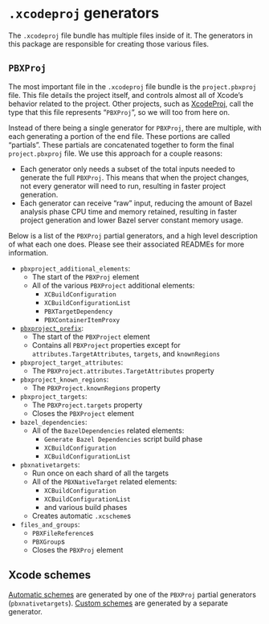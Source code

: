 # `.xcodeproj` generators

The `.xcodeproj` file bundle has multiple files inside of it. The generators
in this package are responsible for creating those various files.

## `PBXProj`

The most important file in the `.xcodeproj` file bundle is the `project.pbxproj`
file. This file details the project itself, and controls almost all of Xcode’s
behavior related to the project. Other projects, such as
[XcodeProj](https://github.com/tuist/XcodeProj), call the type that this file
represents “`PBXProj`”, so we will too from here on.

Instead of there being a single generator for `PBXProj`, there are multiple,
with each generating a portion of the end file. These portions are called
“partials”. These partials are concatenated together to form the final
`project.pbxproj` file. We use this approach for a couple reasons:

- Each generator only needs a subset of the total inputs needed to generate the
  full `PBXProj`. This means that when the project changes, not every generator
  will need to run, resulting in faster project generation.
- Each generator can receive “raw” input, reducing the amount of Bazel analysis
  phase CPU time and memory retained, resulting in faster project generation and
  lower Bazel server constant memory usage.

Below is a list of the `PBXProj` partial generators, and a high level
description of what each one does. Please see their associated READMEs for more
information.

- `pbxproject_additional_elements`:
  - The start of the `PBXProj` element
  - All of the various `PBXProject` additional elements:
    - `XCBuildConfiguration`
    - `XCBuildConfigurationList`
    - `PBXTargetDependency`
    - `PBXContainerItemProxy`
- [`pbxproject_prefix`](pbxproject_prefix/README.md):
  - The start of the `PBXProject` element
  - Contains all `PBXProject` properties except for
    `attributes.TargetAttributes`, `targets`, and `knownRegions`
- `pbxproject_target_attributes`:
  - The `PBXProject.attributes.TargetAttributes` property
- `pbxproject_known_regions`:
  - The `PBXProject.knownRegions` property
- `pbxproject_targets`:
  - The `PBXProject.targets` property
  - Closes the `PBXProject` element
- `bazel_dependencies`:
  - All of the `BazelDependencies` related elements:
    - `Generate Bazel Dependencies` script build phase
    - `XCBuildConfiguration`
    - `XCBuildConfigurationList`
- `pbxnativetargets`:
  - Run once on each shard of all the targets
  - All of the `PBXNativeTarget` related elements:
    - `XCBuildConfiguration`
    - `XCBuildConfigurationList`
    - and various build phases
  - Creates automatic `.xcscheme`s
- `files_and_groups`:
  - `PBXFileReference`s
  - `PBXGroup`s
  - Closes the `PBXProj` element

## Xcode schemes

[Automatic schemes](docs/bazel.md#xcodeproj-scheme_autogeneration_mode) are
generated by one of the `PBXProj` partial generators (`pbxnativetargets`).
[Custom schemes](docs/bazel.md#xcodeproj-schemes) are generated by a separate
generator.
